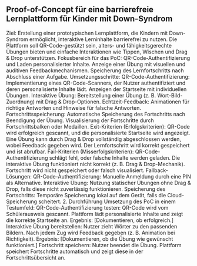 ## Proof-of-Concept für eine barrierefreie Lernplattform für Kinder mit Down-Syndrom
Ziel:
Erstellung einer prototypischen Lernplattform, die Kindern mit Down-Syndrom ermöglicht, interaktive Lerninhalte barrierefrei zu nutzen. Die Plattform soll QR-Code-gestützt sein, alters- und fähigkeitsgerechte Übungen bieten und einfache Interaktionen wie Tippen, Wischen und Drag & Drop unterstützen.
Fokusbereich für das PoC:
QR-Code-Authentifizierung und Laden personalisierter Inhalte.
Anzeige einer Übung mit visuellen und auditiven Feedbackmechanismen.
Speicherung des Lernfortschritts nach Abschluss einer Aufgabe.
Umsetzungsschritte:
QR-Code-Authentifizierung:
Implementierung eines QR-Code-Scanners, der Nutzer authentifiziert und deren personalisierte Inhalte lädt.
Anzeigen der Startseite mit individuellen Übungen.
Interaktive Übung:
Bereitstellung einer Übung (z. B. Wort-Bild-Zuordnung) mit Drag & Drop-Optionen.
Echtzeit-Feedback: Animationen für richtige Antworten und Hinweise für falsche Antworten.
Fortschrittsspeicherung:
Automatische Speicherung des Fortschritts nach Beendigung der Übung.
Visualisierung der Fortschritte durch Fortschrittsbalken oder Medaillen.
Exit-Kriterien (Erfolgskriterien):
QR-Code wird erfolgreich gescannt, und die personalisierte Startseite wird angezeigt.
Eine Übung kann durch Drag & Drop vollständig abgeschlossen werden, wobei Feedback gegeben wird.
Der Lernfortschritt wird korrekt gespeichert und ist abrufbar.
Fail-Kriterien (Misserfolgskriterien):
QR-Code-Authentifizierung schlägt fehl, oder falsche Inhalte werden geladen.
Die interaktive Übung funktioniert nicht korrekt (z. B. Drag & Drop-Mechanik).
Fortschritt wird nicht gespeichert oder falsch visualisiert.
Fallback-Lösungen:
QR-Code-Authentifizierung: Manuelle Anmeldung durch eine PIN als Alternative.
Interaktive Übung: Nutzung statischer Übungen ohne Drag & Drop, falls diese nicht zuverlässig funktionieren.
Speicherung des Fortschritts: Temporäre Speicherung lokal auf dem Gerät, falls die Cloud-Speicherung scheitert.
2. Durchführung
Umsetzung des PoC in einem Testumfeld:
QR-Code-Authentifizierung testen:
QR-Code wird vom Schülerausweis gescannt.
Plattform lädt personalisierte Inhalte und zeigt die korrekte Startseite an.
Ergebnis: [Dokumentieren, ob erfolgreich.]
Interaktive Übung bereitstellen:
Nutzer zieht Wörter zu den passenden Bildern.
Nach jedem Zug wird Feedback gegeben (z. B. Animation bei Richtigkeit).
Ergebnis: [Dokumentieren, ob die Übung wie gewünscht funktioniert.]
Fortschritt speichern:
Nutzer beendet die Übung.
Plattform speichert Fortschritte automatisch und zeigt diese in der Fortschrittsübersicht an.
